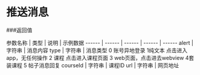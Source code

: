# 推送消息


###返回值

 参数名称 | 类型 | 说明 | 示例数据
 ------ | ------ | ------ | ------ | ------
 alert | 字符串 |  消息内容
 type  | 字符串 | 消息类型  0 账号异地登录 1纯文本 点击进入app，无任何操作 2 课程 点击进入课程页面 3 web页面，点击进去webview 4套装课程 5 帖子消息回复
 courseId | 字符串 | 课程ID
 url  | 字符串  | 网页地址
